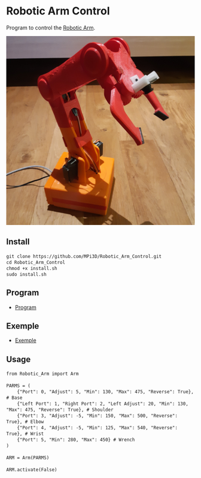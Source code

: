 # Robotic Arm Control

Program to control the [Robotic Arm](https://github.com/MPi3D/Robotic_Arm).

[![Robotic Arm](/robotic_arm.jpg)](https://github.com/MPi3D/Robotic_Arm)

## Install

```
git clone https://github.com/MPi3D/Robotic_Arm_Control.git
cd Robotic_Arm_Control
chmod +x install.sh
sudo install.sh
```

## Program

+ [Program](/robotic_arm.py)

## Exemple

+ [Exemple](/exemple.py)

## Usage

```
from Robotic_Arm import Arm

PARMS = (
    {"Port": 0, "Adjust": 5, "Min": 130, "Max": 475, "Reverse": True}, # Base
    {"Left Port": 1, "Right Port": 2, "Left Adjust": 20, "Min": 130, "Max": 475, "Reverse": True}, # Shoulder
    {"Port": 3, "Adjust": -5, "Min": 150, "Max": 500, "Reverse": True}, # Elbow
    {"Port": 4, "Adjust": -5, "Min": 125, "Max": 540, "Reverse": True}, # Wrist
    {"Port": 5, "Min": 280, "Max": 450} # Wrench
)

ARM = Arm(PARMS)

ARM.activate(False)
```
